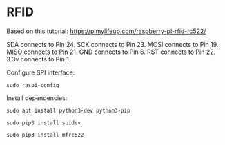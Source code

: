 # RFID

Based on this tutorial:
https://pimylifeup.com/raspberry-pi-rfid-rc522/


SDA connects to Pin 24.
SCK connects to Pin 23.
MOSI connects to Pin 19.
MISO connects to Pin 21.
GND connects to Pin 6.
RST connects to Pin 22.
3.3v connects to Pin 1.


Configure SPI interface:

`sudo raspi-config`


Install dependencies:

`sudo apt install python3-dev python3-pip`

`sudo pip3 install spidev`

`sudo pip3 install mfrc522`
